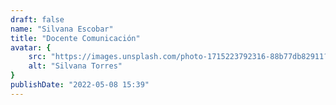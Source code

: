 ```yaml
---
draft: false
name: "Silvana Escobar"
title: "Docente Comunicación"
avatar: {
    src: "https://images.unsplash.com/photo-1715223792316-88b77db82911?w=800&auto=format&fit=crop&q=60&ixlib=rb-4.0.3&ixid=M3wxMjA3fDB8MHxwcm9maWxlLXBhZ2V8MXx8fGVufDB8fHx8fA%3D%3D",
    alt: "Silvana Torres"
}
publishDate: "2022-05-08 15:39"
---
```

